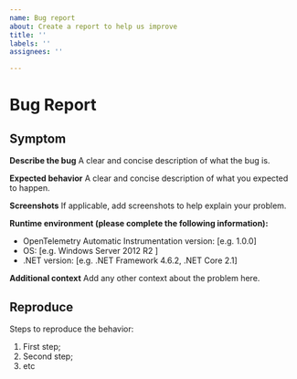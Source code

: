 ```yaml
---
name: Bug report
about: Create a report to help us improve
title: ''
labels: ''
assignees: ''

---
```


# Bug Report

## Symptom

**Describe the bug**
A clear and concise description of what the bug is.

**Expected behavior**
A clear and concise description of what you expected to happen.

**Screenshots**
If applicable, add screenshots to help explain your problem.

**Runtime environment (please complete the following information):**

- OpenTelemetry Automatic Instrumentation version: [e.g. 1.0.0]
- OS: [e.g. Windows Server 2012 R2 ]
- .NET version: [e.g. .NET Framework 4.6.2, .NET Core 2.1]

**Additional context**
Add any other context about the problem here.

## Reproduce

Steps to reproduce the behavior:

 1. First step;
 2. Second step;
 3. etc

<!--
NOTE: If possible, also include the log files found (by default) in:
Windows: %ProgramData%\OpenTelemetry .NET AutoInstrumentation\logs\
Linux and macOS: /var/log/opentelemetry/dotnet/
--!>
